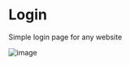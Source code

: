 # Login

Simple login page  for any website

![image](https://user-images.githubusercontent.com/109196864/213400255-24488242-03fc-4a98-a140-517c653f3387.png)
